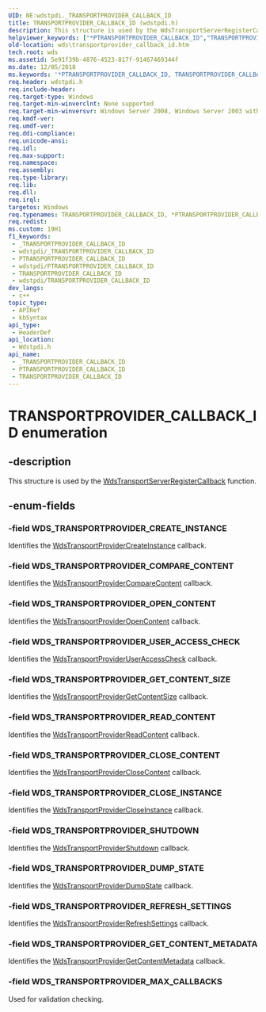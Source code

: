 ```yaml
---
UID: NE:wdstpdi._TRANSPORTPROVIDER_CALLBACK_ID
title: TRANSPORTPROVIDER_CALLBACK_ID (wdstpdi.h)
description: This structure is used by the WdsTransportServerRegisterCallback function.
helpviewer_keywords: ["*PTRANSPORTPROVIDER_CALLBACK_ID","TRANSPORTPROVIDER_CALLBACK_ID","TRANSPORTPROVIDER_CALLBACK_ID enumeration [Windows Deployment Services]","TRANSPORTPROVIDER_CALLBACK_ID","*PTRANSPORTPROVIDER_CALLBACK_ID","TRANSPORTPROVIDER_CALLBACK_ID","*PTRANSPORTPROVIDER_CALLBACK_ID enumeration [Windows Deployment Services]","WDS_TRANSPORTPROVIDER_CLOSE_CONTENT","WDS_TRANSPORTPROVIDER_CLOSE_INSTANCE","WDS_TRANSPORTPROVIDER_COMPARE_CONTENT","WDS_TRANSPORTPROVIDER_CREATE_INSTANCE","WDS_TRANSPORTPROVIDER_DUMP_STATE","WDS_TRANSPORTPROVIDER_GET_CONTENT_METADATA","WDS_TRANSPORTPROVIDER_GET_CONTENT_SIZE","WDS_TRANSPORTPROVIDER_MAX_CALLBACKS","WDS_TRANSPORTPROVIDER_OPEN_CONTENT","WDS_TRANSPORTPROVIDER_READ_CONTENT","WDS_TRANSPORTPROVIDER_REFRESH_SETTINGS","WDS_TRANSPORTPROVIDER_SHUTDOWN","WDS_TRANSPORTPROVIDER_USER_ACCESS_CHECK","wds.transportprovider_callback_id","wdstpdi/ WDS_TRANSPORTPROVIDER_GET_CONTENT_METADATA","wdstpdi/ WDS_TRANSPORTPROVIDER_MAX_CALLBACKS","wdstpdi/TRANSPORTPROVIDER_CALLBACK_ID","wdstpdi/WDS_TRANSPORTPROVIDER_CLOSE_CONTENT","wdstpdi/WDS_TRANSPORTPROVIDER_CLOSE_INSTANCE","wdstpdi/WDS_TRANSPORTPROVIDER_COMPARE_CONTENT","wdstpdi/WDS_TRANSPORTPROVIDER_CREATE_INSTANCE","wdstpdi/WDS_TRANSPORTPROVIDER_DUMP_STATE","wdstpdi/WDS_TRANSPORTPROVIDER_GET_CONTENT_SIZE","wdstpdi/WDS_TRANSPORTPROVIDER_OPEN_CONTENT","wdstpdi/WDS_TRANSPORTPROVIDER_READ_CONTENT","wdstpdi/WDS_TRANSPORTPROVIDER_REFRESH_SETTINGS","wdstpdi/WDS_TRANSPORTPROVIDER_SHUTDOWN","wdstpdi/WDS_TRANSPORTPROVIDER_USER_ACCESS_CHECK"]
old-location: wds\transportprovider_callback_id.htm
tech.root: wds
ms.assetid: 5e91f39b-4876-4523-817f-91467469344f
ms.date: 12/05/2018
ms.keywords: '*PTRANSPORTPROVIDER_CALLBACK_ID, TRANSPORTPROVIDER_CALLBACK_ID, TRANSPORTPROVIDER_CALLBACK_ID enumeration [Windows Deployment Services], TRANSPORTPROVIDER_CALLBACK_ID,*PTRANSPORTPROVIDER_CALLBACK_ID, TRANSPORTPROVIDER_CALLBACK_ID,*PTRANSPORTPROVIDER_CALLBACK_ID enumeration [Windows Deployment Services], WDS_TRANSPORTPROVIDER_CLOSE_CONTENT, WDS_TRANSPORTPROVIDER_CLOSE_INSTANCE, WDS_TRANSPORTPROVIDER_COMPARE_CONTENT, WDS_TRANSPORTPROVIDER_CREATE_INSTANCE, WDS_TRANSPORTPROVIDER_DUMP_STATE, WDS_TRANSPORTPROVIDER_GET_CONTENT_METADATA, WDS_TRANSPORTPROVIDER_GET_CONTENT_SIZE, WDS_TRANSPORTPROVIDER_MAX_CALLBACKS, WDS_TRANSPORTPROVIDER_OPEN_CONTENT, WDS_TRANSPORTPROVIDER_READ_CONTENT, WDS_TRANSPORTPROVIDER_REFRESH_SETTINGS, WDS_TRANSPORTPROVIDER_SHUTDOWN, WDS_TRANSPORTPROVIDER_USER_ACCESS_CHECK, wds.transportprovider_callback_id, wdstpdi/ WDS_TRANSPORTPROVIDER_GET_CONTENT_METADATA, wdstpdi/ WDS_TRANSPORTPROVIDER_MAX_CALLBACKS, wdstpdi/TRANSPORTPROVIDER_CALLBACK_ID, wdstpdi/WDS_TRANSPORTPROVIDER_CLOSE_CONTENT, wdstpdi/WDS_TRANSPORTPROVIDER_CLOSE_INSTANCE, wdstpdi/WDS_TRANSPORTPROVIDER_COMPARE_CONTENT, wdstpdi/WDS_TRANSPORTPROVIDER_CREATE_INSTANCE, wdstpdi/WDS_TRANSPORTPROVIDER_DUMP_STATE, wdstpdi/WDS_TRANSPORTPROVIDER_GET_CONTENT_SIZE, wdstpdi/WDS_TRANSPORTPROVIDER_OPEN_CONTENT, wdstpdi/WDS_TRANSPORTPROVIDER_READ_CONTENT, wdstpdi/WDS_TRANSPORTPROVIDER_REFRESH_SETTINGS, wdstpdi/WDS_TRANSPORTPROVIDER_SHUTDOWN, wdstpdi/WDS_TRANSPORTPROVIDER_USER_ACCESS_CHECK'
req.header: wdstpdi.h
req.include-header: 
req.target-type: Windows
req.target-min-winverclnt: None supported
req.target-min-winversvr: Windows Server 2008, Windows Server 2003 with SP2 [desktop apps only]
req.kmdf-ver: 
req.umdf-ver: 
req.ddi-compliance: 
req.unicode-ansi: 
req.idl: 
req.max-support: 
req.namespace: 
req.assembly: 
req.type-library: 
req.lib: 
req.dll: 
req.irql: 
targetos: Windows
req.typenames: TRANSPORTPROVIDER_CALLBACK_ID, *PTRANSPORTPROVIDER_CALLBACK_ID
req.redist: 
ms.custom: 19H1
f1_keywords:
 - _TRANSPORTPROVIDER_CALLBACK_ID
 - wdstpdi/_TRANSPORTPROVIDER_CALLBACK_ID
 - PTRANSPORTPROVIDER_CALLBACK_ID
 - wdstpdi/PTRANSPORTPROVIDER_CALLBACK_ID
 - TRANSPORTPROVIDER_CALLBACK_ID
 - wdstpdi/TRANSPORTPROVIDER_CALLBACK_ID
dev_langs:
 - c++
topic_type:
 - APIRef
 - kbSyntax
api_type:
 - HeaderDef
api_location:
 - Wdstpdi.h
api_name:
 - _TRANSPORTPROVIDER_CALLBACK_ID
 - PTRANSPORTPROVIDER_CALLBACK_ID
 - TRANSPORTPROVIDER_CALLBACK_ID
---
```


# TRANSPORTPROVIDER_CALLBACK_ID enumeration


## -description

This structure is used by the <a href="/windows/desktop/api/wdstpdi/nf-wdstpdi-wdstransportserverregistercallback">WdsTransportServerRegisterCallback</a> function.

## -enum-fields

### -field WDS_TRANSPORTPROVIDER_CREATE_INSTANCE

Identifies the <a href="/windows/desktop/api/wdstpdi/nf-wdstpdi-wdstransportprovidercreateinstance">WdsTransportProviderCreateInstance</a> callback.

### -field WDS_TRANSPORTPROVIDER_COMPARE_CONTENT

Identifies the <a href="/windows/desktop/api/wdstpdi/nf-wdstpdi-wdstransportprovidercomparecontent">WdsTransportProviderCompareContent</a> callback.

### -field WDS_TRANSPORTPROVIDER_OPEN_CONTENT

Identifies the <a href="/windows/desktop/api/wdstpdi/nf-wdstpdi-wdstransportprovideropencontent">WdsTransportProviderOpenContent</a> callback.

### -field WDS_TRANSPORTPROVIDER_USER_ACCESS_CHECK

Identifies the <a href="/windows/desktop/api/wdstpdi/nf-wdstpdi-wdstransportprovideruseraccesscheck">WdsTransportProviderUserAccessCheck</a> callback.

### -field WDS_TRANSPORTPROVIDER_GET_CONTENT_SIZE

Identifies the <a href="/windows/desktop/api/wdstpdi/nf-wdstpdi-wdstransportprovidergetcontentsize">WdsTransportProviderGetContentSize</a> callback.

### -field WDS_TRANSPORTPROVIDER_READ_CONTENT

Identifies the <a href="/windows/desktop/api/wdstpdi/nf-wdstpdi-wdstransportproviderreadcontent">WdsTransportProviderReadContent</a> callback.

### -field WDS_TRANSPORTPROVIDER_CLOSE_CONTENT

Identifies the <a href="/windows/desktop/api/wdstpdi/nf-wdstpdi-wdstransportproviderclosecontent">WdsTransportProviderCloseContent</a> callback.

### -field WDS_TRANSPORTPROVIDER_CLOSE_INSTANCE

Identifies the <a href="/windows/desktop/api/wdstpdi/nf-wdstpdi-wdstransportprovidercloseinstance">WdsTransportProviderCloseInstance</a> callback.

### -field WDS_TRANSPORTPROVIDER_SHUTDOWN

Identifies the <a href="/windows/desktop/api/wdstpdi/nf-wdstpdi-wdstransportprovidershutdown">WdsTransportProviderShutdown</a> callback.

### -field WDS_TRANSPORTPROVIDER_DUMP_STATE

Identifies the <a href="/windows/desktop/api/wdstpdi/nf-wdstpdi-wdstransportproviderdumpstate">WdsTransportProviderDumpState</a> callback.

### -field WDS_TRANSPORTPROVIDER_REFRESH_SETTINGS

Identifies the <a href="/windows/desktop/api/wdstpdi/nf-wdstpdi-wdstransportproviderrefreshsettings">WdsTransportProviderRefreshSettings</a> callback.

### -field WDS_TRANSPORTPROVIDER_GET_CONTENT_METADATA

Identifies the <a href="/windows/desktop/api/wdstpdi/nf-wdstpdi-wdstransportprovidergetcontentmetadata">WdsTransportProviderGetContentMetadata</a> callback.

### -field WDS_TRANSPORTPROVIDER_MAX_CALLBACKS

Used for validation checking.

